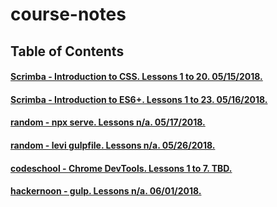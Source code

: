 # course-notes

## Table of Contents

#### [Scrimba - Introduction to CSS. Lessons 1 to 20. 05/15/2018.](Scrimba_IntroductiontoCSS.md)
#### [Scrimba - Introduction to ES6+. Lessons 1 to 23. 05/16/2018.](Scrimba_IntroductiontoES6+.md)
#### [random - npx serve. Lessons n/a. 05/17/2018.](random_npxserve.md)
#### [random - levi gulpfile. Lessons n/a. 05/26/2018.](random_levigulpfile.md)
#### [codeschool - Chrome DevTools. Lessons 1 to 7. TBD.](codeschool_ChromeDevTools.md)
#### [hackernoon - gulp. Lessons n/a. 06/01/2018.](hackernoon_gulp.md)

